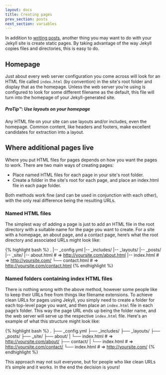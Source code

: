 ```yaml
---
layout: docs
title: Creating pages
prev_section: posts
next_section: variables
---
```


In addition to [writing posts](../posts), another thing you may want to do with
your Jekyll site is create static pages. By taking advantage of the way Jekyll
copies files and directories, this is easy to do.

## Homepage

Just about every web server configuration you come across will look for an HTML
file called `index.html` (by convention) in the site's root folder and display
that as the homepage. Unless the web server you’re using is configured to look
for some different filename as the default, this file will turn into the
homepage of your Jekyll-generated site.

<div class="note">
  <h5>ProTip™: Use layouts on your homepage</h5>
  <p>
    Any HTML file on your site can use layouts and/or includes, even the
    homepage. Common content, like headers and footers, make excellent
    candidates for extraction into a layout.
  </p>
</div>

## Where additional pages live

Where you put HTML files for pages depends on how you want the pages to work.
There are two main ways of creating pages:

- Place named HTML files for each page in your site's root folder.
- Create a folder in the site's root for each page, and place an index.html file
  in each page folder.

Both methods work fine (and can be used in conjunction with each other), with the
only real difference being the resulting URLs.

### Named HTML files

The simplest way of adding a page is just to add an HTML file in the root
directory with a suitable name for the page you want to create. For a site with
a homepage, an about page, and a contact page, here’s what the root directory
and associated URLs might look like:

{% highlight bash %}
.
|-- _config.yml
|-- _includes/
|-- _layouts/
|-- _posts/
|-- _site/
|-- about.html    # => http://yoursite.com/about.html
|-- index.html    # => http://yoursite.com/
└── contact.html  # => http://yoursite.com/contact.html
{% endhighlight %}

### Named folders containing index HTML files

There is nothing wrong with the above method, however some people like to keep
their URLs free from things like filename extensions. To achieve clean URLs for
pages using Jekyll, you simply need to create a folder for each top-level page
you want, and then place an `index.html` file in each page’s folder. This way
the page URL ends up being the folder name, and the web server will serve up the
respective `index.html` file. Here's an example of what this structure might
look like:

{% highlight bash %}
.
├── _config.yml
├── _includes/
├── _layouts/
├── _posts/
├── _site/
├── about/
|   └── index.html  # => http://yoursite.com/about/
├── contact/
|   └── index.html  # => http://yoursite.com/contact/
└── index.html      # => http://yoursite.com/
{% endhighlight %}

This approach may not suit everyone, but for people who like clean URLs it’s
simple and it works. In the end the decision is yours!
